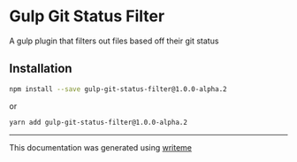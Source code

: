 # Gulp Git Status Filter

A gulp plugin that filters out files based off their git status

## Installation

```bash
npm install --save gulp-git-status-filter@1.0.0-alpha.2
```
or
```bash
yarn add gulp-git-status-filter@1.0.0-alpha.2
```

---
This documentation was generated using [writeme](https://www.npmjs.com/package/@pshaw/writeme)
